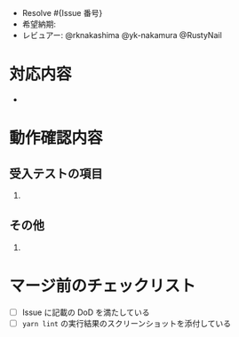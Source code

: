 - Resolve #{Issue 番号}
- 希望納期:
- レビュアー: @rknakashima @yk-nakamura @RustyNail

# 対応内容

-

# 動作確認内容

## 受入テストの項目

1.

## その他

1.

# マージ前のチェックリスト

- [ ] Issue に記載の DoD を満たしている
- [ ] `yarn lint` の実行結果のスクリーンショットを添付している
